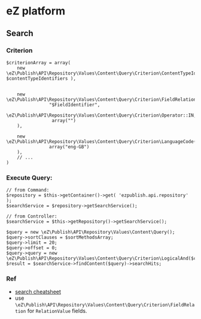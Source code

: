 # eZ platform

## Search

### Criterion


```
$criterionArray = array(
    new \eZ\Publish\API\Repository\Values\Content\Query\Criterion\ContentTypeIdentifier( $contentTypeIdentifiers ),


    new \eZ\Publish\API\Repository\Values\Content\Query\Criterion\FieldRelation(
                "$FieldIdentifier",
                \eZ\Publish\API\Repository\Values\Content\Query\Criterion\Operator::IN,
                 array("")
    ),

    new \eZ\Publish\API\Repository\Values\Content\Query\Criterion\LanguageCode(
                array("eng-GB")
    ),
    // ...
)
```

### Execute Query:

```
// from Command:
$repository = $this->getContainer()->get( 'ezpublish.api.repository' );
$searchService = $repository->getSearchService();

// from Controller:
$searchService = $this->getRepository()->getSearchService();

$query = new \eZ\Publish\API\Repository\Values\Content\Query();
$query->sortClauses = $sortMethodsArray;
$query->limit = 20;
$query->offset = 0;
$query->query = new \eZ\Publish\API\Repository\Values\Content\Query\Criterion\LogicalAnd($criterionArray);
$result = $searchService->findContent($query)->searchHits;
```


### Ref
+ [search cheatsheet](http://share.ez.no/blogs/thiago-campos-viana/ez-publish-5-tip-search-cheat-sheet)
+ use `\eZ\Publish\API\Repository\Values\Content\Query\Criterion\FieldRelation` for `RelationValue` fields.
